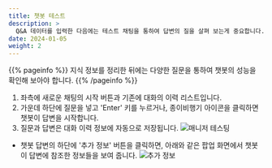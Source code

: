 ```yaml
---
title: 챗봇 테스트
description: >
  Q&A 데이터를 입력한 다음에는 테스트 채팅을 통하여 답변의 질을 살펴 보는게 중요합니다.
date: 2024-01-05
weight: 2
---
```


{{% pageinfo %}}
지식 정보를 정리한 뒤에는 다양한 질문을 통하여 챗봇의 성능을 확인해 보아야 합니다.
{{% /pageinfo %}}

1. 좌측에 새로운 채팅의 시작 버튼과  기존에 대화의 이력 리스트입니다.
2. 가운데 하단에 질문을 넣고 'Enter' 키를 누르거나, 종이비행기 아이콘을 클릭하면 챗봇이 답변을 시작합니다.
3. 질문과 답변은 대화 이력 정보에 자동으로 저장됩니다.
![매니저 테스팅](/docs/tasks/image-3.png)

* 챗봇 답변의 하단에 '추가 정보' 버튼을 클릭하면, 아래와 같은 팝업 화면에서 챗봇이 답변에 참조한 정보들을 보여 줍니다. 
![추가 정보](/docs/tasks/image-4.png)
